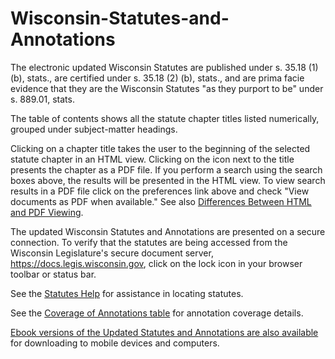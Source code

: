 Wisconsin-Statutes-and-Annotations
==================================

The electronic updated Wisconsin Statutes are published under s. 35.18 (1) (b), stats., are certified under s. 35.18 (2) (b), stats., and are prima facie evidence that they are the Wisconsin Statutes "as they purport to be" under s. 889.01, stats.

The table of contents shows all the statute chapter titles listed numerically, grouped under subject-matter headings.

Clicking on a chapter title takes the user to the beginning of the selected statute chapter in an HTML view. Clicking on the icon next to the title presents the chapter as a PDF file. If you perform a search using the search boxes above, the results will be presented in the HTML view. To view search results in a PDF file click on the preferences link above and check "View documents as PDF when available." See also [Differences Between HTML and PDF Viewing](http://docs.legis.wisconsin.gov/document/statutes/differences).

The updated Wisconsin Statutes and Annotations are presented on a secure connection. To verify that the statutes are being accessed from the Wisconsin Legislature's secure document server, https://docs.legis.wisconsin.gov, click on the lock icon in your browser toolbar or status bar.

See the [Statutes Help](http://docs.legis.wisconsin.gov/document/help/statutes) for assistance in locating statutes.

See the [Coverage of Annotations table](http://docs.legis.wisconsin.gov/document/statutes/coverage) for annotation coverage details.

[Ebook versions of the Updated Statutes and Annotations are also available](https://docs.legis.wisconsin.gov/ebook/statutes) for downloading to mobile devices and computers.
